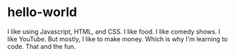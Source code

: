# hello-world


I like using Javascript, HTML, and CSS. 
I like food.
I like comedy shows.
I like YouTube.
But mostly, I like to make money. 
Which is why I'm learning to code.
That and the fun.
